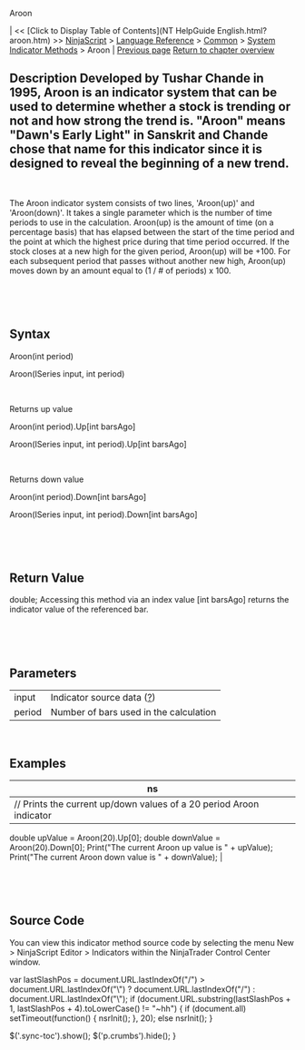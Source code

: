 ﻿










 


Aroon







| &lt;&lt; [Click to Display Table of Contents](NT HelpGuide English.html?aroon.htm) &gt;&gt;
 [NinjaScript](ninjascript.htm) &gt; [Language Reference](language_reference_wip.htm) &gt; [Common](common.htm) &gt; [System Indicator Methods](indicators.htm) &gt;
Aroon | [Previous page](adaptive_price_zone_apz.htm)
[Return to chapter overview](indicators.htm)










Description
Developed by Tushar Chande in 1995, Aroon is an indicator system that can be used to determine whether a stock is trending or not and how strong the trend is. "Aroon" means "Dawn's Early Light" in Sanskrit and Chande chose that name for this indicator since it is designed to reveal the beginning of a new trend.
------------------------------------------------------------------------------------------------------------------------------------------------------------------------------------------------------------------------------------------------------------------------------------------------------------------------------------


 


The Aroon indicator system consists of two lines, 'Aroon(up)' and 'Aroon(down)'. It takes a single parameter which is the number of time periods to use in the calculation. Aroon(up) is the amount of time (on a percentage basis) that has elapsed between the start of the time period and the point at which the highest price during that time period occurred. If the stock closes at a new high for the given period, Aroon(up) will be +100. For each subsequent period that passes without another new high, Aroon(up) moves down by an amount equal to (1 / # of periods) x 100. 


 


 


Syntax
------


Aroon(int period)  

Aroon(ISeries<double> input, int period)


 


Returns up value


Aroon(int period).Up[int barsAgo]  

Aroon(ISeries<double> input, int period).Up[int barsAgo]


 


Returns down value


Aroon(int period).Down[int barsAgo]  

Aroon(ISeries<double> input, int period).Down[int barsAgo]


 


 


Return Value
------------


double; Accessing this method via an index value [int barsAgo] returns the indicator value of the referenced bar.


 


 


Parameters
----------




|  |  |
| --- | --- |
| input | Indicator source data ([?](valid_input_data_for_indicator.htm)) |
| period | Number of bars used in the calculation |



 



Examples
--------




| ns |
| --- |
| // Prints the current up/down values of a 20 period Aroon indicator
double upValue = Aroon(20).Up[0];
double downValue = Aroon(20).Down[0];
Print("The current Aroon up value is " + upValue);
Print("The current Aroon down value is " + downValue); |



 


 


Source Code
-----------


You can view this indicator method source code by selecting the menu New &gt; NinjaScript Editor &gt; Indicators within the NinjaTrader Control Center window.





 
 var lastSlashPos = document.URL.lastIndexOf("/") &gt; document.URL.lastIndexOf("\\") ? document.URL.lastIndexOf("/") : document.URL.lastIndexOf("\\");
 if (document.URL.substring(lastSlashPos + 1, lastSlashPos + 4).toLowerCase() != "~hh") {
 if (document.all) setTimeout(function() {
 nsrInit();
 }, 20);
 else nsrInit();
 }
 
 
 $('.sync-toc').show();
 $('p.crumbs').hide();
 }
 
 
 



</double></double></double>